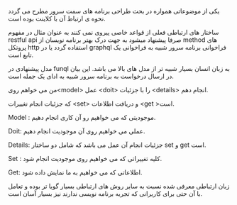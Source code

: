 یکی از موضوعاتی همواره در بحث طراحی برنامه های سمت سرور مطرح می گردد نحوه ی
ارتباط آن با کلاینت بوده است.

ساختار های ارتباطی فعلی از قواعد خاصی پیروی نمی کنند به عنوان مثال در مفهوم
restful api صرفا پیشنهاد میشود به جهت درک بهتر برنامه نویسان از method های
پروتکل http استفاده گردد یا در graphql فراخوانی برنامه سرور شبیه به فراخوانی یک
تابع است.

مدل پیشنهادی در funql به زبان انسان بسیار شبیه تر از مدل های بالا می باشد. این
بیان در ارسال درخواست به برنامه سرور شبیه به ادای یک جمله است.

من می خواهم روی\<model\> عمل \<doit\> را با جزئیات \<details\> انجام دهم.

که جزئیات انجام تغییرات \<set\> و دریافت اطلاعات \<get \>است.

Model : موجودیتی که می خواهیم رو آن کاری انجام دهیم.

Doit: عملی می خواهیم روی آن موجودیت انجام دهیم.

Details: جزئیات انجام آن عمل می باشد که شامل دو ساختار set و get است.

Set : کلیه تغییراتی که می خواهیم روی موجودیت انجام شود.

Get: اطلاعاتی که می خواهیم به ما نمایش داده شود.

زبان ارتباطی معرفی شده نسبت به سایر روش های ارتباطی بسیار گویا تر بوده و تعامل
با آن حتی برای کاربرانی که تجربه برنامه نویسی ندارند نیز بسیار آسان است.

